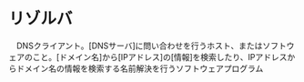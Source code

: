 # リゾルバ
　DNSクライアント。[DNSサーバ]に問い合わせを行うホスト、またはソフトウェアのこと。[ドメイン名]から[IPアドレス]の[情報]を検索したり、IPアドレスからドメイン名の情報を検索する名前解決を行うソフトウェアプログラム
